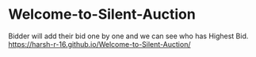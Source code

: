 # Welcome-to-Silent-Auction

Bidder will add their bid one by one and we can see who has Highest Bid.
https://harsh-r-16.github.io/Welcome-to-Silent-Auction/
